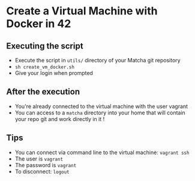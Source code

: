 # Create a Virtual Machine with Docker in 42

## Executing the script
  - Execute the script in `utils/` directory of your Matcha git repository
  - `sh create_vm_docker.sh`
  - Give your login when prompted

## After the execution
  - You're already connected to the virtual machine with the user vagrant
  - You can access to a `matcha` directory into your home that will contain your repo git and work directly in it !

## Tips
  - You can connect via command line to the virtual machine: `vagrant ssh`
  - The user is `vagrant`
  - The password is `vagrant`
  - To disconnect: `logout`
